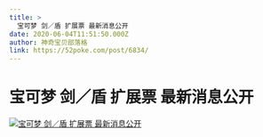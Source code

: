 ```yaml
---
title: >
  宝可梦 剑／盾 扩展票 最新消息公开
date: 2020-06-04T11:51:50.000Z
author: 神奇宝贝部落格
link: https://52poke.com/post/6834/
---
```

# 宝可梦 剑／盾 扩展票 最新消息公开

[![宝可梦 剑／盾 扩展票 最新消息公开](./screenshot.png)](https://52poke.com/post/6834/)
